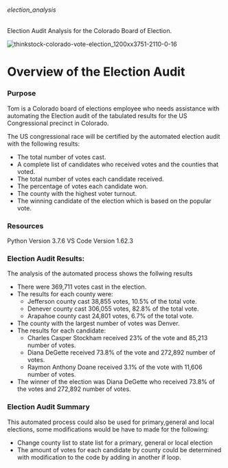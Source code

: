 ###### election_analysis
Election Audit Analysis for the Colorado Board of Election.

![thinkstock-colorado-vote-election_1200xx3751-2110-0-16](https://user-images.githubusercontent.com/93900628/145734960-c88bae39-8df6-4979-8908-a9d0133bba4f.jpeg)

# Overview of the Election Audit

### Purpose

Tom is a Colorado board of elections employee who needs assistance with automating the Election audit of the tabulated results for the US Congressional precinct in Colorado. 

The US congressional race will be certified by the automated election audit with the following results:

- The total number of votes cast.
- A complete list of candidates who received votes and the counties that voted.
- The total number of votes each candidate received.
- The percentage of votes each candidate won.
- The county with the highest voter turnout.
- The winning candidate of the election which is based on the popular vote.

### Resources
Python Version 3.7.6
VS Code Version 1.62.3

### Election Audit Results:

The analysis of the automated process shows the follwing results

- There were 369,711 votes cast in the election.
- The results for each county were:
    - Jefferson county cast 38,855 votes, 10.5% of the total vote.
    - Denever county cast 306,055 votes, 82.8% of the total vote.
    - Arapahoe county cast 24,801 votes, 6.7% of the total vote.
- The county with the largest number of votes was Denver.
- The results for each candidate:
    - Charles Casper Stockham received 23% of the vote and 85,213 number of votes.
    - Diana DeGette received 73.8% of the vote and 272,892 number of votes.
    - Raymon Anthony Doane received 3.1% of the vote with 11,606 number of votes.
- The winner of the election was Diana DeGette who received 73.8% of the votes and 272,892 number of votes.


### Election Audit Summary

This automated process could also be used for primary,general and local elections, some modifications would be have to made for the following:
 - Change county list to state list for a primary, general or local election
 - The amount of votes for each candidate by county could be determined with modification to the code by adding in another if loop.













